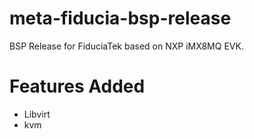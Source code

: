 # meta-fiducia-bsp-release

BSP Release for FiduciaTek based on NXP iMX8MQ EVK.

# Features Added
- Libvirt
- kvm

